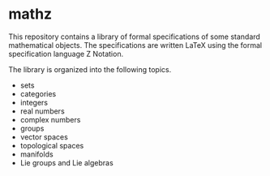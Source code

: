 # mathz
This repository contains a library of formal specifications 
of some standard mathematical objects.
The specifications are written LaTeX using the 
formal specification language Z Notation.

The library is organized into the following topics.

* sets
* categories
* integers
* real numbers
* complex numbers
* groups
* vector spaces
* topological spaces
* manifolds
* Lie groups and Lie algebras
